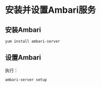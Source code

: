 安装并设置Ambari服务
================================================================================
## 安装Ambari
```shell
yum install ambari-server
```

## 设置Ambari
执行：
```shell
ambari-server setup
```
